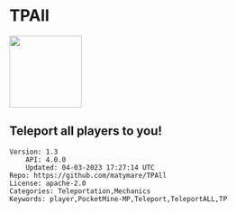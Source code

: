 # TPAll
<img src="https://raw.githubusercontent.com/matymare/TPAll/809e4e84a03987a6c755fad7636097d519ef3ccf/TPAll/icon.png" width="128" height="128" />

## Teleport all players to you!
```properties
Version: 1.3
    API: 4.0.0
    Updated: 04-03-2023 17:27:14 UTC
Repo: https://github.com/matymare/TPAll
License: apache-2.0
Categories: Teleportation,Mechanics
Keywords: player,PocketMine-MP,Teleport,TeleportALL,TP
```